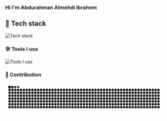 ### Hi I'm Abdurahman Almehdi Ibrahem


## 🔭 Tech stack

![Tech stack](https://skillicons.dev/icons?i=flutter,dart,swift,.net,csharp)

### 🛠 Tools I use

![Tools I use](https://skillicons.dev/icons?i=neovim,vscode,visualstudio,mysql,android,ios,androidstudio,git,github)


### 🚀 Contribution

<picture>
  <source media="(prefers-color-scheme: dark)" srcset="https://raw.githubusercontent.com/jackcodetw/jackcodetw/output/github-contribution-grid-snake-dark.svg">
  <source media="(prefers-color-scheme: light)" srcset="https://raw.githubusercontent.com/jackcodetw/jackcodetw/output/github-contribution-grid-snake.svg">
  <img alt="github contribution grid snake animation" src="https://raw.githubusercontent.com/jackcodetw/jackcodetw/output/github-contribution-grid-snake.svg">
</picture>
